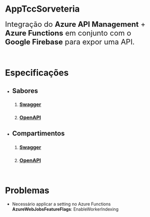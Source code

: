 # AppTccSorveteria

<font size="5">Integração do **Azure API Management** + **Azure Functions** em conjunto com o **Google Firebase** para expor uma API.</font>

<br>

# Especificações

- ## Sabores
    1. ### [Swagger](https://apim-apptccsorveteria.azure-api.net/api/v1/especificacoes/sabores?format=swagger)
    1. ### [OpenAPI](https://apim-apptccsorveteria.azure-api.net/api/v1/especificacoes/sabores?format=openapi)

- ## Compartimentos
    1. ### [Swagger](https://apim-apptccsorveteria.azure-api.net/api/v1/especificacoes/compartimentos?format=swagger)
    1. ### [OpenAPI](https://apim-apptccsorveteria.azure-api.net/api/v1/especificacoes/compartimentos?format=openapi)

<br>

# Problemas

* Necessário applicar a setting no Azure Functions **AzureWebJobsFeatureFlags**: EnableWorkerIndexing